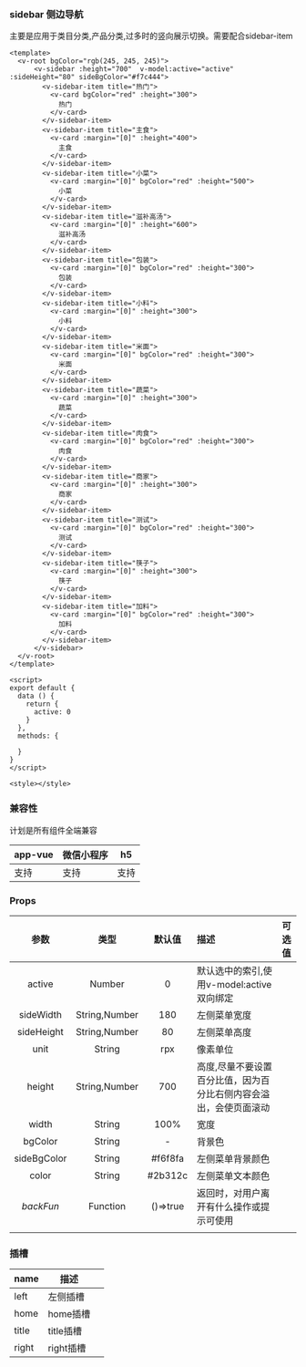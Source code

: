 ### sidebar 侧边导航

 主要是应用于类目分类,产品分类,过多时的竖向展示切换。需要配合sidebar-item

<webview url="/pages/navigation/sidebar"></webview>

```vue
<template>
  <v-root bgColor="rgb(245, 245, 245)">
      <v-sidebar :height="700"  v-model:active="active" :sideHeight="80" sideBgColor="#f7c444">
        <v-sidebar-item title="热门">
          <v-card bgColor="red" :height="300">
            热门
          </v-card>
        </v-sidebar-item>
        <v-sidebar-item title="主食">
          <v-card :margin="[0]" :height="400">
            主食
          </v-card>
        </v-sidebar-item>
        <v-sidebar-item title="小菜">
          <v-card :margin="[0]" bgColor="red" :height="500">
            小菜
          </v-card>
        </v-sidebar-item>
        <v-sidebar-item title="滋补高汤">
          <v-card :margin="[0]" :height="600">
            滋补高汤
          </v-card>
        </v-sidebar-item>
        <v-sidebar-item title="包装">
          <v-card :margin="[0]" bgColor="red" :height="300">
            包装
          </v-card>
        </v-sidebar-item>
        <v-sidebar-item title="小料">
          <v-card :margin="[0]" :height="300">
            小料
          </v-card>
        </v-sidebar-item>
        <v-sidebar-item title="米面">
          <v-card :margin="[0]" bgColor="red" :height="300">
            米面
          </v-card>
        </v-sidebar-item>
        <v-sidebar-item title="蔬菜">
          <v-card :margin="[0]" :height="300">
            蔬菜
          </v-card>
        </v-sidebar-item>
        <v-sidebar-item title="肉食">
          <v-card :margin="[0]" bgColor="red" :height="300">
            肉食
          </v-card>
        </v-sidebar-item>
        <v-sidebar-item title="商家">
          <v-card :margin="[0]" :height="300">
            商家
          </v-card>
        </v-sidebar-item>
        <v-sidebar-item title="测试">
          <v-card :margin="[0]" bgColor="red" :height="300">
            测试
          </v-card>
        </v-sidebar-item>
        <v-sidebar-item title="筷子">
          <v-card :margin="[0]" :height="300">
            筷子
          </v-card>
        </v-sidebar-item>
        <v-sidebar-item title="加料">
          <v-card :margin="[0]" bgColor="red" :height="300">
            加料
          </v-card>
        </v-sidebar-item>
      </v-sidebar>
  </v-root>
</template>

<script>
export default {
  data () {
    return {
      active: 0
    }
  },
  methods: {

  }
}
</script>

<style></style>
```


### 兼容性

计划是所有组件全端兼容

| app-vue | 微信小程序 | h5   |
| ------- | ---------- | ---- |
| 支持    | 支持       | 支持 |

### Props

|    参数     |     类型      |  默认值  | 描述                                                         | 可选值 |
| :---------: | :-----------: | :------: | :----------------------------------------------------------- | ------ |
|   active    |    Number     |    0     | 默认选中的索引,使用v-model:active双向绑定                    |        |
|  sideWidth  | String,Number |   180    | 左侧菜单宽度                                                 |        |
| sideHeight  | String,Number |    80    | 左侧菜单高度                                                 |        |
|    unit     |    String     |   rpx    | 像素单位                                                     |        |
|   height    | String,Number |   700    | 高度,尽量不要设置百分比值，因为百分比右侧内容会溢出，会使页面滚动 |        |
|    width    |    String     |   100%   | 宽度                                                         |        |
|   bgColor   |    String     |    -     | 背景色                                                       |        |
| sideBgColor |    String     | \#f6f8fa | 左侧菜单背景颜色                                             |        |
|    color    |    String     | \#2b312c | 左侧菜单文本颜色                                             |        |
|  *backFun*  |   Function    | ()=>true | 返回时，对用户离开有什么操作或提示可使用                     |        |
|             |               |          |                                                              |        |

### 插槽

| name  | 描述      |      |
| ----- | --------- | ---- |
| left  | 左侧插槽  |      |
| home  | home插槽  |      |
| title | title插槽 |      |
| right | right插槽 |      |


